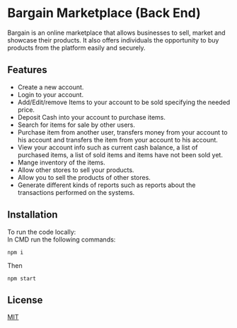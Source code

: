 # Bargain Marketplace (Back End)

Bargain is an online marketplace that allows businesses to sell, market and showcase their products. It also offers individuals the opportunity to buy products from the platform easily and securely.

## Features
* Create a new account.
* Login to your account.
* Add/Edit/remove Items to your account to be sold specifying the needed price.
* Deposit Cash into your account to purchase items.
* Search for items for sale by other users.
* Purchase item from another user, transfers money from your account to his account and transfers the item from your account to his account.
* View your account info such as current cash balance, a list of purchased items, a list of sold items and items have not been sold yet.
* Mange inventory of the items.
* Allow other stores to sell your products.
* Allow you to sell the products of other stores.
* Generate different kinds of reports such as reports about the transactions performed on the systems.

## Installation

To run the code locally:  
In CMD run the following commands:
```
npm i
```
Then 
```
npm start
```

## License
[MIT](https://choosealicense.com/licenses/mit/)

